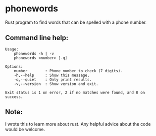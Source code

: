 phonewords
==========

Rust program to find words that can be spelled with a phone number.


Command line help:
------------------

```
Usage:
    phonewords -h | -v
    phonewords <number> [-q]

Options:
    number        : Phone number to check (7 digits).
    -h,--help     : Show this message.
    -q,--quiet    : Only print results.
    -v,--version  : Show version and exit.

Exit status is 1 on error, 2 if no matches were found, and 0 on success.
```

Note:
-----

I wrote this to learn more about rust. Any helpful advice about the code would be welcome.
